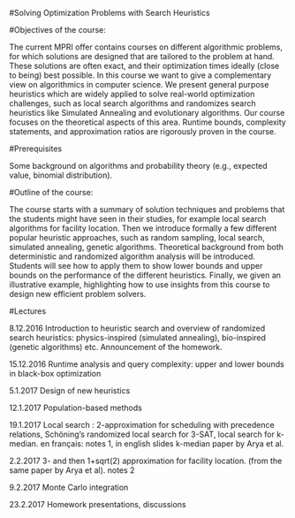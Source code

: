 #Solving Optimization Problems with Search Heuristics

#Objectives of the course:

The current MPRI offer contains courses on different algorithmic problems, for which solutions are designed that are tailored to the problem at hand. These solutions are often exact, and their optimization times ideally (close to being) best possible. In this course we want to give a complementary view on algorithmics in computer science. We present general purpose heuristics which are widely applied to solve real-world optimization challenges, such as local search algorithms and randomizes search heuristics like Simulated Annealing and evolutionary algorithms. Our course focuses on the theoretical aspects of this area. Runtime bounds, complexity statements, and approximation ratios are rigorously proven in the course.

#Prerequisites

Some background on algorithms and probability theory (e.g., expected value, binomial distribution).

#Outline of the course:

The course starts with a summary of solution techniques and problems that the students might have seen in their studies, for example local search algorithms for facility location. Then we introduce formally a few different popular heuristic approaches, such as random sampling, local search, simulated annealing, genetic algorithms. Theoretical background from both deterministic and randomized algorithm analysis will be introduced. Students will see how to apply them to show lower bounds and upper bounds on the performance of the different heuristics. Finally, we given an illustrative example, highlighting how to use insights from this course to design new efficient problem solvers.

#Lectures

8.12.2016 Introduction to heuristic search and overview of randomized search heuristics: physics-inspired (simulated annealing), bio-inspired (genetic algorithms) etc. Announcement of the homework.

15.12.2016 Runtime analysis and query complexity: upper and lower bounds in black-box optimization

5.1.2017 Design of new heuristics

12.1.2017 Population-based methods

19.1.2017 Local search : 2-approximation for scheduling with precedence relations, Schöning’s randomized local search for 3-SAT, local search for k-median. en français: notes 1, in english slides k-median paper by Arya et al.

2.2.2017 3- and then 1+sqrt(2) approximation for facility location. (from the same paper by Arya et al). notes 2

9.2.2017 Monte Carlo integration

23.2.2017 Homework presentations, discussions
